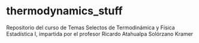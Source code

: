# thermodynamics_stuff
Repositorio del curso de Temas Selectos de Termodinámica y Física Estadística I, impartida por el profesor Ricardo Atahualpa Solórzano Kramer
